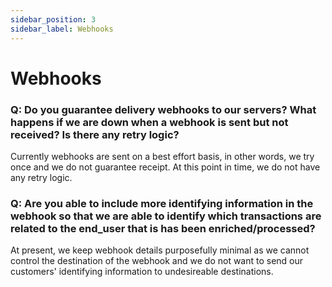 ```yaml
---
sidebar_position: 3
sidebar_label: Webhooks
---
```


# Webhooks

### Q: Do you guarantee delivery webhooks to our servers? What happens if we are down when a webhook is sent but not received? Is there any retry logic?

Currently webhooks are sent on a best effort basis, in other words, we try once and we do not guarantee receipt. At this point in time, we do not have any retry logic. 

### Q: Are you able to include more identifying information in the webhook so that we are able to identify which transactions are related to the end_user that is has been enriched/processed? 

At present, we keep webhook details purposefully minimal as we cannot control the destination of the webhook and we do not want to send our customers' identifying information to undesireable destinations. 
